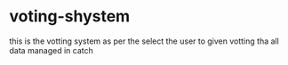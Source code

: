 # voting-shystem
this is the votting system as per the select the user to given votting tha all data managed in catch
